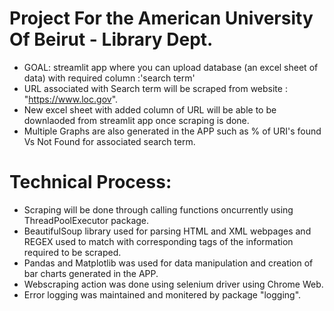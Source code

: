 # Project For the American University Of Beirut - Library Dept.
- GOAL: streamlit app where you can upload database (an excel sheet of data) with required column :'search term'
- URL associated with Search term will be scraped from website : "https://www.loc.gov".
- New excel sheet with added column of URL will be able to be downlaoded from streamlit app once scraping is done.
- Multiple Graphs are also generated in the APP such as % of URI's found Vs Not Found for associated search term. 

# Technical Process: 
- Scraping will be done through calling functions oncurrently using ThreadPoolExecutor package.
- BeautifulSoup library used for parsing HTML and XML webpages and REGEX used to match with corresponding tags of the information required to be scraped. 
- Pandas and Matplotlib was used for data manipulation and creation of bar charts generated in the APP.
- Webscraping action was done using selenium driver using Chrome Web.
- Error logging was maintained and monitered by package "logging".
